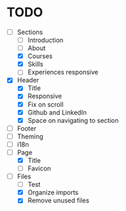 # TODO

- [ ] Sections
  - [ ] Introduction
  - [ ] About
  - [x] Courses
  - [x] Skills
  - [ ] Experiences responsive
- [x] Header
  - [x] Title
  - [x] Responsive
  - [x] Fix on scroll
  - [x] Github and LinkedIn
  - [x] Space on navigating to section
- [ ] Footer
- [ ] Theming
- [ ] i18n
- [ ] Page
  - [x] Title
  - [ ] Favicon
- [ ] Files
  - [ ] Test
  - [x] Organize imports
  - [x] Remove unused files

